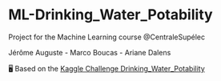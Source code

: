 # ML-Drinking_Water_Potability
Project for the Machine Learning course @CentraleSupélec

 Jérôme Auguste - Marco Boucas - Ariane Dalens 

:desktop_computer: Based on the [Kaggle Challenge Drinking_Water_Potability](https://www.kaggle.com/artimule/drinking-water-probability)

